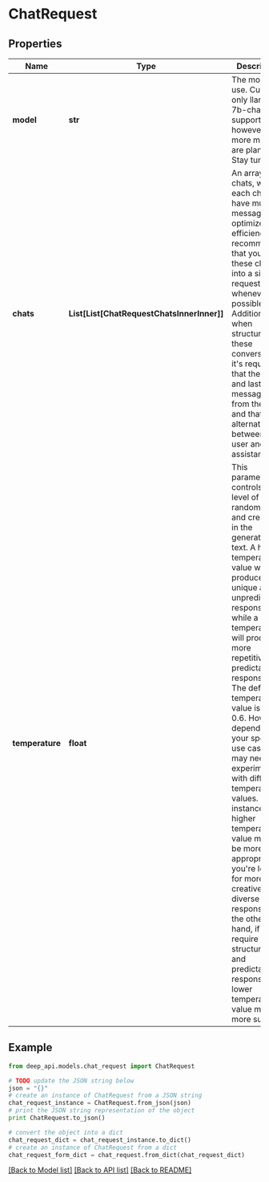# ChatRequest


## Properties

Name | Type | Description | Notes
------------ | ------------- | ------------- | -------------
**model** | **str** | The model to use. Currently only llama-2-7b-chat is supported, however, more models are planned. Stay tuned! 👀 | [optional] 
**chats** | **List[List[ChatRequestChatsInnerInner]]** | An array of chats, where each chat may have multiple messages. To optimize efficiency, it&#39;s recommended that you batch these chats into a single request whenever possible. Additionally, when structuring these conversations, it&#39;s required that the first and last messages are from the user and that they alternate between the user and the assistant. | [optional] 
**temperature** | **float** | This parameter controls the level of randomness and creativity in the generated text. A higher temperature value will produce more unique and unpredictable responses, while a lower temperature will produce more repetitive and predictable responses. The default temperature value is set to 0.6. However, depending on your specific use case, you may need to experiment with different temperature values. For instance, a higher temperature value might be more appropriate if you&#39;re looking for more creative and diverse responses. On the other hand, if you require more structured and predictable responses, a lower temperature value may be more suitable. | [optional] [default to 0.6]

## Example

```python
from deep_api.models.chat_request import ChatRequest

# TODO update the JSON string below
json = "{}"
# create an instance of ChatRequest from a JSON string
chat_request_instance = ChatRequest.from_json(json)
# print the JSON string representation of the object
print ChatRequest.to_json()

# convert the object into a dict
chat_request_dict = chat_request_instance.to_dict()
# create an instance of ChatRequest from a dict
chat_request_form_dict = chat_request.from_dict(chat_request_dict)
```
[[Back to Model list]](../README.md#documentation-for-models) [[Back to API list]](../README.md#documentation-for-api-endpoints) [[Back to README]](../README.md)


